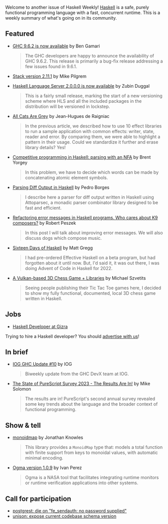 Welcome to another issue of Haskell Weekly!
[Haskell](https://www.haskell.org) is a safe, purely functional programming language with a fast, concurrent runtime.
This is a weekly summary of what's going on in its community.

## Featured

- [GHC 9.6.2 is now available](https://discourse.haskell.org/t/ghc-9-6-2-is-now-available/6308?u=taylorfausak) by Ben Gamari
  > The GHC developers are happy to announce the availability of GHC 9.6.2. This release is primarily a bug-fix release addressing a few issues found in 9.6.1.

- [Stack version 2.11.1](https://discourse.haskell.org/t/ann-stack-2-11-1/6287?u=taylorfausak) by Mike Pilgrem

- [Haskell Language Server 2.0.0.0 is now available](https://discourse.haskell.org/t/haskell-language-server-2-0-0-0-is-now-available/6289?u=taylorfausak) by Zubin Duggal
  > This is a fairly small release, marking the start of a new versioning scheme where HLS and all the included packages in the distribution will be versioned in lockstep.

- [All Cats Are Grey](https://github.com/JeanHuguesdeRaigniac/effects-landscape/blob/55b7e179eb8501b994372f62f47458c792a87d08/v1/README.md) by Jean-Hugues de Raigniac
  > In the previous article, we described how to use 10 effect libraries to run a sample application with common effects: writer, state, reader and error. By comparing them, we were able to highlight a pattern in their usage. Could we standardize it further and erase library details? Yes!

- [Competitive programming in Haskell: parsing with an NFA](https://byorgey.wordpress.com/2023/05/24/competitive-programming-in-haskell-parsing-with-an-nfa/) by Brent Yorgey
  > In this problem, we have to decide which words can be made by concatenating atomic element symbols.

- [Parsing Diff Output in Haskell](https://www.prborges.com/2023/parsing-diff-in-haskell/) by Pedro Borges
  > I describe here a parser for diff output written in Haskell using Attoparsec, a monadic parser combinator library designed to be fast and efficient.

- [Refactoring error messages in Haskell programs. Who cares about K9 composers?](https://rpeszek.github.io/posts/2023-05-15-FP-refactor-errors-p0.html) by Robert Peszek
  > In this post I will talk about improving error messages. We will also discuss dogs which compose music.

- [Sixteen Days of Haskell](https://codelyrical.com/sixteen-days-of-haskell/) by Matt Gregg
  > I had pre-ordered Effective Haskell on a beta program, but had forgotten about it until now. But, I'd said it, it was out there, I was doing Advent of Code in Haskell for 2022.

- [A Vulkan-based 3D Chess Game + Libraries](https://np.reddit.com/r/haskell/comments/13m7ow3/a_vulkanbased_3d_chess_game_libraries/) by Michael Szvetits
  > Seeing people publishing their Tic Tac Toe games here, I decided to show my fully functional, documented, local 3D chess game written in Haskell.

## Jobs

- [Haskell Developer at Gizra](https://www.gizra.com/jobs/candidates-info-ihp/)

Trying to hire a Haskell developer?
You should [advertise with us](https://haskellweekly.news/advertising.html)!

## In brief

- [IOG GHC Update #10](https://engineering.iog.io/2023-05-18-ghc-update/) by IOG
  > Biweekly update from the GHC DevX team at IOG.

- [The State of PureScript Survey 2023 - The Results Are In!](https://discourse.purescript.org/t/the-state-of-purescript-survey-2023-the-results-are-in/3523) by Mike Solomon
  > The results are in! PureScript's second annual survey revealed some key trends about the language and the broader context of functional programming.

## Show & tell

- [monoidmap](https://github.com/jonathanknowles/monoidmap/tree/56cde2c6a0cfd6ced19deb0d16103633d1aab24e) by Jonathan Knowles
  > This library provides a `MonoidMap` type that: models a total function with finite support from keys to monoidal values, with automatic minimal encoding.

- [Ogma version 1.0.9](https://discourse.haskell.org/t/ann-nasas-ogma-1-0-9/6301?u=taylorfausak) by Ivan Perez
  > Ogma is a NASA tool that facilitates integrating runtime monitors or runtime verification applications into other systems.

## Call for participation

- [postgrest: die on "fe_sendauth: no password supplied"](https://github.com/PostgREST/postgrest/issues/2801)
- [unison: expose current codebase schema version](https://github.com/unisonweb/unison/issues/4022)
